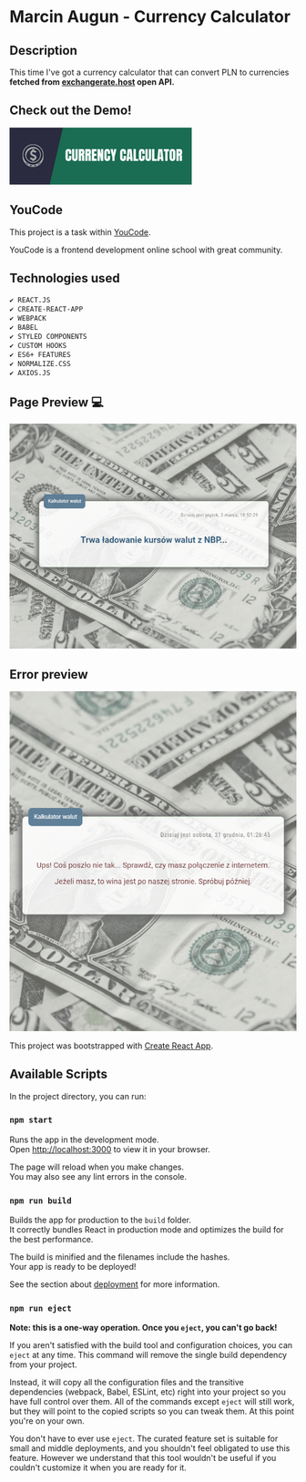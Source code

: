 # Marcin Augun - Currency Calculator

## Description

This time I've got a currency calculator that can convert PLN to currencies **fetched from [exchangerate.host](https://exchangerate.host/#/) open API.**

## Check out the Demo!

[![](readmeIcon.png)](https://marcin10lw.github.io/currency-converter-react/)

## YouCode

This project is a task within [YouCode](https://youcode.pl/zostawiam-maila/).

YouCode is a frontend development online school with great community.

## Technologies used

    ✔ REACT.JS
    ✔ CREATE-REACT-APP
    ✔ WEBPACK
    ✔ BABEL
    ✔ STYLED COMPONENTS
    ✔ CUSTOM HOOKS
    ✔ ES6+ FEATURES
    ✔ NORMALIZE.CSS
    ✔ AXIOS.JS

## Page Preview 💻

![](currency-converter-react-desktop.gif)

## Error preview

![](error-preview.png)

This project was bootstrapped with [Create React App](https://github.com/facebook/create-react-app).

## Available Scripts

In the project directory, you can run:

### `npm start`

Runs the app in the development mode.\
Open [http://localhost:3000](http://localhost:3000) to view it in your browser.

The page will reload when you make changes.\
You may also see any lint errors in the console.

### `npm run build`

Builds the app for production to the `build` folder.\
It correctly bundles React in production mode and optimizes the build for the best performance.

The build is minified and the filenames include the hashes.\
Your app is ready to be deployed!

See the section about [deployment](https://facebook.github.io/create-react-app/docs/deployment) for more information.

### `npm run eject`

**Note: this is a one-way operation. Once you `eject`, you can't go back!**

If you aren't satisfied with the build tool and configuration choices, you can `eject` at any time. This command will remove the single build dependency from your project.

Instead, it will copy all the configuration files and the transitive dependencies (webpack, Babel, ESLint, etc) right into your project so you have full control over them. All of the commands except `eject` will still work, but they will point to the copied scripts so you can tweak them. At this point you're on your own.

You don't have to ever use `eject`. The curated feature set is suitable for small and middle deployments, and you shouldn't feel obligated to use this feature. However we understand that this tool wouldn't be useful if you couldn't customize it when you are ready for it.
